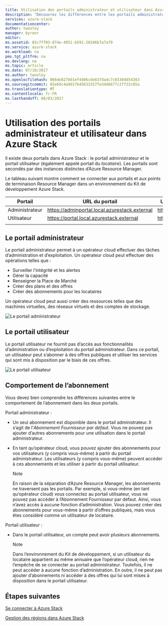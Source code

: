 ```yaml
---
title: Utilisation des portails administrateur et utilisateur dans Azure Stack | Microsoft Docs
description: "Découvrez les différences entre les portails administrateur et utilisateur dans Azure Stack."
services: azure-stack
documentationcenter: 
author: twooley
manager: byronr
editor: 
ms.assetid: 02c7ff03-874e-4951-b591-28166b7a7a79
ms.service: azure-stack
ms.workload: na
pms.tgt_pltfrm: na
ms.devlang: na
ms.topic: article
ms.date: 07/10/2017
ms.author: twooley
ms.openlocfilehash: 066de8278d1ef4406cde837da4c7c65304854383
ms.sourcegitcommit: 02e69c4a9d17645633357fe3d46677c2ff22c85a
ms.translationtype: MT
ms.contentlocale: fr-FR
ms.lasthandoff: 08/03/2017
---
```

# <a name="using-the-administrator-and-user-portals-in-azure-stack"></a>Utilisation des portails administrateur et utilisateur dans Azure Stack

Il existe deux portails dans Azure Stack : le portail administrateur et le portail utilisateur (également appelé portail du *locataire*). Les portails sont secondés par des instances distinctes d’Azure Resource Manager.

Le tableau suivant montre comment se connecter aux portails et aux points de terminaison Resource Manager dans un environnement du Kit de développement Azure Stack.

|  Portail | URL du portail | URL de point de terminaison Resource Manager |   
| -------- | ------------- | ------- |  
| Administrateur | https://adminportal.local.azurestack.external  | https://adminmanagement.local.azurestack.external  |  
| Utilisateur | https://portal.local.azurestack.external | https://management.local.azurestack.external  |
| | |

## <a name="the-administrator-portal"></a>Le portail administrateur

Le portail administrateur permet à un opérateur cloud effectuer des tâches d’administration et d’exploitation. Un opérateur cloud peut effectuer des opérations telles que :
* Surveiller l’intégrité et les alertes
* Gérer la capacité
* Renseigner la Place de Marché
* Créer des plans et des offres
* Créer des abonnements pour les locataires

Un opérateur cloud peut aussi créer des ressources telles que des machines virtuelles, des réseaux virtuels et des comptes de stockage.

 ![Le portail administrateur](media/azure-stack-manage-portals/image1.png)

 ## <a name="the-user-portal"></a>Le portail utilisateur

 Le portail utilisateur ne fournit pas d’accès aux fonctionnalités d’administration ou d’exploitation du portail administrateur. Dans ce portail, un utilisateur peut s’abonner à des offres publiques et utiliser les services qui sont mis à disposition par le biais de ces offres.

  ![Le portail utilisateur](media/azure-stack-manage-portals/image2.png)
 
 ## <a name="subscription-behavior"></a>Comportement de l’abonnement
 
 Vous devez bien comprendre les différences suivantes entre le comportement de l’abonnement dans les deux portails.

 Portail administrateur :
* Un seul abonnement est disponible dans le portail administrateur. Il s’agit de l’*Abonnement Fournisseur par défaut*. Vous ne pouvez pas ajouter d’autres abonnements pour une utilisation dans le portail administrateur.
* En tant qu’opérateur cloud, vous pouvez ajouter des abonnements pour vos utilisateurs (y compris vous-même) à partir du portail administrateur. Les utilisateurs (y compris vous-même) peuvent accéder à ces abonnements et les utiliser à partir du portail utilisateur.

  >[!NOTE]
  En raison de la séparation d’Azure Resource Manager, les abonnements ne traversent pas les portails. Par exemple, si vous-même (en tant qu’opérateur cloud) vous connectez au portail utilisateur, vous ne pouvez pas accéder à l’Abonnement Fournisseur par défaut. Ainsi, vous n’avez accès à aucune fonction d’administration. Vous pouvez créer des abonnements pour vous-même à partir d’offres publiques, mais vous êtes considéré comme un utilisateur de locataire.

Portail utilisateur :
* Dans le portail utilisateur, un compte peut avoir plusieurs abonnements.

  >[!NOTE]
  Dans l’environnement du Kit de développement, si un utilisateur du locataire appartient au même annuaire que l’opérateur cloud, rien ne l’empêche de se connecter au portail administrateur. Toutefois, il ne peut accéder à aucune fonction d’administration. En outre, il ne peut pas ajouter d’abonnements ni accéder à des offres qui lui sont mises à disposition dans le portail utilisateur.

## <a name="next-steps"></a>Étapes suivantes

[Se connecter à Azure Stack](azure-stack-connect-azure-stack.md)

[Gestion des régions dans Azure Stack](azure-stack-region-management.md)
